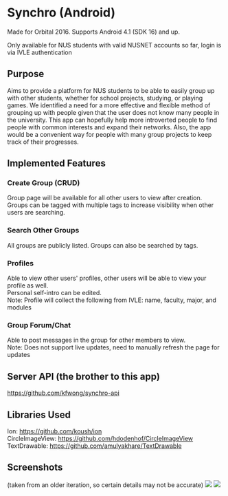 # Synchro (Android)
Made for Orbital 2016. Supports Android 4.1 (SDK 16) and up.

Only available for NUS students with valid NUSNET accounts so far, login is via IVLE authentication

## Purpose
Aims to provide a platform for NUS students to be able to easily group up with other students, whether for school projects, studying, or playing games. We identified a need for a more effective and flexible method of grouping up with people given that the user does not know many people in the university. This app can hopefully help more introverted people to find people with common interests and expand their networks. Also, the app would be a convenient way for people with many group projects to keep track of their progresses.

## Implemented Features
### Create Group (CRUD)
Group page will be available for all other users to view after creation.  
Groups can be tagged with multiple tags to increase visibility when other users are searching.  
### Search Other Groups
All groups are publicly listed. Groups can also be searched by tags.
### Profiles
Able to view other users' profiles, other users will be able to view your profile as well.  
Personal self-intro can be edited.  
Note: Profile will collect the following from IVLE: name, faculty, major, and modules
### Group Forum/Chat
Able to post messages in the group for other members to view.  
Note: Does not support live updates, need to manually refresh the page for updates

## Server API (the brother to this app)
https://github.com/kfwong/synchro-api

## Libraries Used
Ion: https://github.com/koush/ion  
CircleImageView: https://github.com/hdodenhof/CircleImageView  
TextDrawable: https://github.com/amulyakhare/TextDrawable  

## Screenshots
(taken from an older iteration, so certain details may not be accurate)
<img src="https://trello-attachments.s3.amazonaws.com/576ec48eb576ce68351338b9/1533x790/8d8807b7064d40639db55369c330e54d/prototype02_screenshots_01.jpg">
<img src="https://trello-attachments.s3.amazonaws.com/57c6b75c41d5827c470f2ecb/2546x1261/790c0ab4fdd06e704a690fe11e4f90b8/screenshot.jpg">
